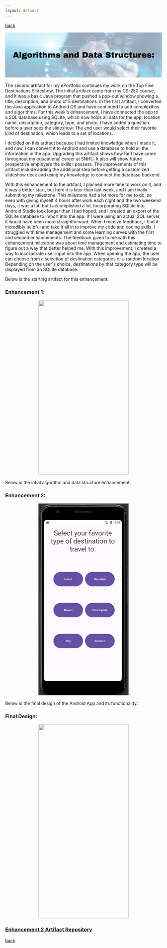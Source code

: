 ```yaml
---
layout: default
---
```


[back](./)

<center>
  <img src="/assets/img/algorithms.png">
</center>

The second artifact for my ePortfolio continues my work on the Top Five Destinations Slideshow. The initial artifact came from my CS-250 course, and it was a basic Java program that pushed a pop-out window showing a title, description, and photo of 5 destinations. In the first artifact, I converted the Java application to Android OS and have continued to add complexities and algorithms. For this week's enhancement, I have connected the app to a SQL database using SQLite, which now holds all data for the app; location name, description, category, type, and photo. I have added a question before a user sees the slideshow. The end user would select their favorite kind of destination, which leads to a set of locations.  

I decided on this artifact because I had limited knowledge when I made it, and now, I can convert it to Android and use a database to hold all the information in the app. Upgrading this artifact shows how far I have come throughout my educational career at SNHU. It also will show future prospective employers the skills I possess. The improvements of this artifact include adding the additional step before getting a customized slideshow deck and using my knowledge to connect the database backend.  

With this enhancement to the artifact, I planned more time to work on it, and it was a better start, but here it is later than last week, and I am finally submitting my milestone. This milestone had a lot more for me to do, so even with giving myself 4 hours after work each night and the two weekend days, it was a lot, but I accomplished a lot. Incorporating SQLite into Android Studio took longer than I had hoped, and I created an export of the SQLite database to import into the app. If I were using an actual SQL server, it would have been more straightforward. When I receive feedback, I find it incredibly helpful and take it all in to improve my code and coding skills. I struggled with time management and some learning curves with the first and second enhancements. The feedback given to me with this enhancement milestone was about time management and estimating time to figure out a way that better helped me. With this improvement, I created a way to incorporate user input into the app. When opening the app, the user can choose from a selection of destination categories or a random location. Depending on the user's choice, destinations by that category type will be displayed from an SQLite database. 


Below is the starting artifact for this enhancement:

### Enhancement 1:

<center>
  <img src="/assets/gif/enhancement1.gif" width=290 height=557 >
</center>


Below is the intial algorithm and data structure enhancement:

### Enhancement 2:

<center>
  <img src="/assets/img/enhancement2-firstdraft.png" width=290 height=614 >
</center>


Below is the final design of the Android App and its functionality:

### Final Design:

<center>
  <img src="/assets/gif/enhancement2.gif" width= 290 height=621 >
</center>


### [Enhancement 2 Artifact Repository](https://github.com/katekowalyshyn/katekowalyshyn.github.io/blob/main/Enhancement2/README.md#enhancement-2-algorithm-and-data-structures)


[back](./)
